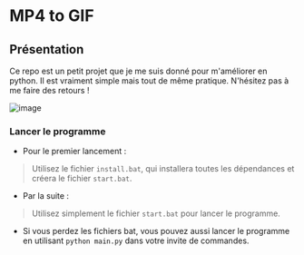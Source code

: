 # MP4 to GIF

## Présentation
Ce repo est un petit projet que je me suis donné pour m'améliorer en python. Il est vraiment simple mais tout de même pratique.
N'hésitez pas à me faire des retours !

![image](https://i.imgur.com/0Gq8gt8.png)

### Lancer le programme
- Pour le premier lancement :
> Utilisez le fichier `install.bat`, qui installera toutes les dépendances et créera le fichier `start.bat`.

- Par la suite :
> Utilisez simplement le fichier `start.bat` pour lancer le programme.

- Si vous perdez les fichiers bat, vous pouvez aussi lancer le programme en utilisant `python main.py` dans votre invite de commandes.
